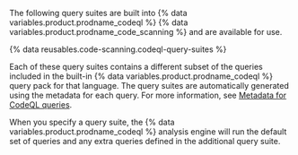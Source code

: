 The following query suites are built into {% data variables.product.prodname_codeql %} {% data variables.product.prodname_code_scanning %} and are available for use.

{% data reusables.code-scanning.codeql-query-suites %}

Each of these query suites contains a different subset of the queries included in the built-in {% data variables.product.prodname_codeql %} query pack for that language. The query suites are automatically generated using the metadata for each query. For more information, see [Metadata for CodeQL queries](https://codeql.github.com/docs/writing-codeql-queries/metadata-for-codeql-queries/).

<!--See lists of query tables linked in the reusable above.-->

When you specify a query suite, the {% data variables.product.prodname_codeql %} analysis engine will run the default set of queries and any extra queries defined in the additional query suite.
